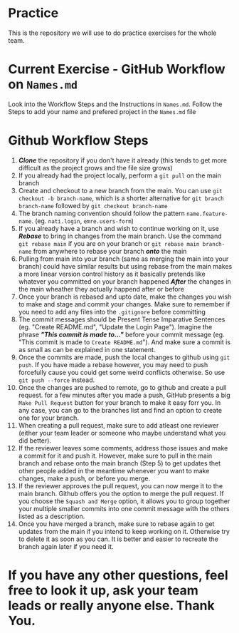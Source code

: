 # Practice
This is the repository we will use to do practice exercises for the whole team.

# Current Exercise - GitHub Workflow on `Names.md`
Look into the Workflow Steps and the Instructions in `Names.md`. Follow the Steps to add your name and prefered project in the `Names.md` file

# Github Workflow Steps
1. ***Clone*** the repository if you don't have it already (this tends to get more difficult as the project grows and the file size grows)
2. If you already had the project locally, perform a `git pull` on the main branch
3. Create and checkout to a new branch from the main. You can use `git checkout -b branch-name`, which is a shorter alternative for `git branch branch-name` followed by `git checkout branch-name`
4. The branch naming convention should follow the pattern `name.feature-name`. (eg. `nati.login`, `emre.users-form`)
5. If you already have a branch and wish to continue working on it, use ***Rebase*** to bring in changes from the main branch. Use the command `git rebase main` if you are on your branch or `git rebase main branch-name` from anywhere to rebase your branch ***onto*** the main
6. Pulling from main into your branch (same as merging the main into your branch) could have similar results but using rebase from the main makes a more linear version control history as it basically pretends like whatever you committed on your branch happened ***After*** the changes in the main wheather they actually happend after or before
7. Once your branch is rebased and upto date, make the changes you wish to make and stage and commit your changes. Make sure to remember if you need to add any files into the `.gitignore` before committing
8. The commit messages should be Present Tense Imparative Sentences (eg. "Create README.md", "Update the Login Page"). Imagine the phrase ***"This commit is made to..."*** before your commit message (eg. "This commit is made to `Create README.md`"). And make sure a commit is as small as can be explained in one statement.
9. Once the commits are made, push the local changes to github using `git push`. If you have made a rebase however, you may need to push forcefully cause you could get some weird conflicts otherwise. So use `git push --force` instead.
10. Once the changes are pushed to remote, go to github and create a pull request. for a few minutes after you made a push, GitHub presents a big `Make Pull Request` button for your branch to make it easy forr you. In any case, you can go to the branches list and find an option to create one for your branch.
11. When creating a pull request, make sure to add atleast one reviewer (either your team leader or someone who maybe understand what you did better).
12. If the reviewer leaves some comments, address those issues and make a commit for it and push it. However, make sure to pull in the main branch and rebase onto the main branch (Step 5) to get updates thet other people added in the meantime whenever you want to make changes, make a push, or before you merge.
13. If the reviewer approves the pull request, you can now merge it to the main branch. Github offers you the option to merge the pull request. If you choose the `Squash and Merge` option, it allows you to group together your multiple smaller commits into one commit message with the others listed as a description.
14. Once you have merged a branch, make sure to rebase again to get updates from the main if you intend to keep working on it. Otherwise try to delete it as soon as you can. It is better and easier to recreate the branch again later if you need it.

# If you have any other questions, feel free to look it up, ask your team leads or really anyone else. Thank You.
